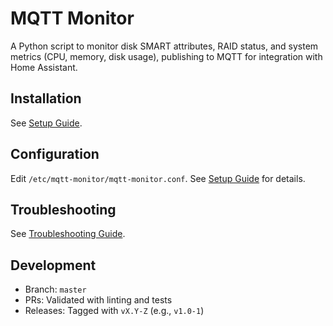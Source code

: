# MQTT Monitor

A Python script to monitor disk SMART attributes, RAID status, and system metrics (CPU, memory, disk usage), publishing to MQTT for integration with Home Assistant.

## Installation

See [Setup Guide](docs/setup.md).

## Configuration

Edit `/etc/mqtt-monitor/mqtt-monitor.conf`. See [Setup Guide](docs/setup.md) for details.

## Troubleshooting

See [Troubleshooting Guide](docs/troubleshooting.md).

## Development

- Branch: `master`
- PRs: Validated with linting and tests
- Releases: Tagged with `vX.Y-Z` (e.g., `v1.0-1`)

